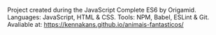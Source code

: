 Project created during the JavaScript Complete ES6 by Origamid. 
Languages: JavaScript, HTML & CSS. 
Tools: NPM, Babel, ESLint & Git.
Avaliable at: https://kennakans.github.io/animais-fantasticos/

